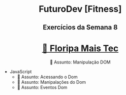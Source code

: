 <h1 align="center"> FuturoDev [Fitness] </h1>

<h2 align="center"> Exercícios da Semana 8</h2>

<h1 align="center">
    <a href="https://floripamaistec.pmf.sc.gov.br/">🔗 Floripa Mais Tec</a>
</h1>
<p align="center">🚀 Assunto: Manipulação DOM

* JavaScript
    * 🚀 Assunto: Acessando o Dom
    * 🚀 Assunto: Manipalações do Dom
    * 🚀 Assunto: Eventos Dom

</br>
</br>
